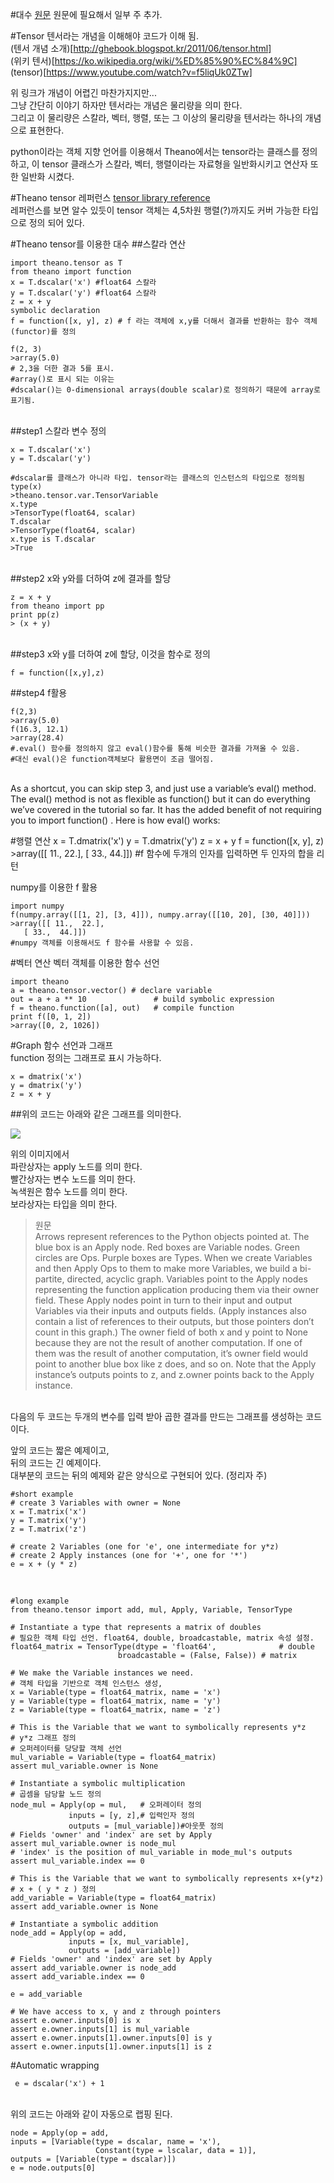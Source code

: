 #대수
[원문](http://deeplearning.net/software/theano/tutorial/adding.html)
원문에 필요해서 일부 주 추가. 

#Tensor
텐서라는 개념을 이해해야 코드가 이해 됨.<br> 
(텐서 개념 소개)[http://ghebook.blogspot.kr/2011/06/tensor.html]<br>
(위키 텐서)[https://ko.wikipedia.org/wiki/%ED%85%90%EC%84%9C]<br>
(tensor)[https://www.youtube.com/watch?v=f5liqUk0ZTw]

위 링크가 개념이 어렵긴 마찬가지지만... <br>
그냥 간단히 이야기 하자만 텐서라는 개념은 물리량을 의미 한다.<br>
그리고 이 물리량은 스칼라, 벡터, 행렬, 또는 그 이상의 물리량을 텐서라는 하나의 개념으로 표현한다. <br>

python이라는 객체 지향 언어를 이용해서 Theano에서는 tensor라는 클래스를 정의하고, 이 tensor 클래스가 스칼라, 벡터, 행렬이라는 자료형을 일반화시키고 연산자 또한 일반화 시켰다.<br>

#Theano tensor 레퍼런스
[tensor library reference](http://deeplearning.net/software/theano/library/tensor/basic.html#theano.tensor.TensorVariable) <br>
레퍼런스를 보면 알수 있듯이 tensor 객체는 4,5차원 행렬(?)까지도 커버 가능한 타입으로 정의 되어 있다. 
 
#Theano tensor를 이용한 대수
##스칼라 연산 

    import theano.tensor as T
    from theano import function
    x = T.dscalar('x') #float64 스칼라
    y = T.dscalar('y') #float64 스칼라
    z = x + y
    symbolic declaration
    f = function([x, y], z) # f 라는 객체에 x,y를 더해서 결과를 반환하는 함수 객체(functor)를 정의 

    f(2, 3)
    >array(5.0) 
    # 2,3을 더한 결과 5를 표시.
    #array()로 표시 되는 이유는 
    #dscalar()는 0-dimensional arrays(double scalar)로 정의하기 때문에 array로 표기됨.

<br>
##step1
스칼라 변수 정의 

    x = T.dscalar('x')
    y = T.dscalar('y')

    #dscalar를 클래스가 아니라 타입. tensor라는 클래스의 인스턴스의 타입으로 정의됨
    type(x)
    >theano.tensor.var.TensorVariable
    x.type
    >TensorType(float64, scalar)
    T.dscalar
    >TensorType(float64, scalar) 
    x.type is T.dscalar
    >True
 
<br>
##step2
x와 y와를 더하여 z에 결과를 할당

    z = x + y
    from theano import pp
    print pp(z)
    > (x + y)
      
<br>
##step3
x와 y를 더하여 z에 할당, 이것을 함수로 정의 

    f = function([x,y],z)


##step4
f활용

    f(2,3)
    >array(5.0)
    f(16.3, 12.1)
    >array(28.4)
    #.eval() 함수를 정의하지 않고 eval()함수를 통해 비슷한 결과를 가져올 수 있음.
    #대신 eval()은 function객체보다 활용면이 조금 떨어짐.
<br>
As a shortcut, you can skip step 3, and just use a variable’s eval() method. The eval() method is not as flexible as function() but it can do everything we’ve covered in the tutorial so far. It has the added benefit of not requiring you to import function() . Here is how eval() works:
<br>

    
#행렬 연산 
    x = T.dmatrix('x')
    y = T.dmatrix('y')
    z = x + y
    f = function([x, y], z)
    >array([[ 11.,  22.], [ 33.,  44.]])
    #f 함수에 두개의 인자를 입력하면 두 인자의 합을 리턴
<br>

numpy를 이용한 f 활용

    import numpy
    f(numpy.array([[1, 2], [3, 4]]), numpy.array([[10, 20], [30, 40]]))
    >array([[ 11.,  22.],
       [ 33.,  44.]])
    #numpy 객체를 이용해서도 f 함수를 사용할 수 있음.


#벡터 연산
벡터 객체를 이용한 함수 선언

    import theano
    a = theano.tensor.vector() # declare variable
    out = a + a ** 10               # build symbolic expression
    f = theano.function([a], out)   # compile function
    print f([0, 1, 2])  
    >array([0, 2, 1026])
    
#Graph
함수 선언과 그래프<br>
function 정의는 그래프로 표시 가능하다. <br>

    x = dmatrix('x')
    y = dmatrix('y')
    z = x + y
##위의 코드는 아래와 같은 그래프를 의미한다.<br>

<img src="graph-apply.png">

위의 이미지에서 <br>
파란상자는 apply 노드를 의미 한다.<br>
빨간상자는 변수 노드를 의미 한다.<br>
녹색원은 함수 노드를 의미 한다.<br>
보라상자는 타입을 의미 한다.<br>

>원문<br>
>Arrows represent references to the Python objects pointed at. The blue box is an Apply node. Red boxes are Variable nodes. Green circles are Ops. Purple boxes are Types.
When we create Variables and then Apply Ops to them to make more Variables, we build a bi-partite, directed, acyclic graph. Variables point to the Apply nodes representing the function application producing them via their owner field. These Apply nodes point in turn to their input and output Variables via their inputs and outputs fields. (Apply instances also contain a list of references to their outputs, but those pointers don’t count in this graph.)
The owner field of both x and y point to None because they are not the result of another computation. If one of them was the result of another computation, it’s owner field would point to another blue box like z does, and so on.
Note that the Apply instance’s outputs points to z, and z.owner points back to the Apply instance.

<br>
다음의 두 코드는 두개의 변수를 입력 받아 곱한 결과를 만드는 그래프를 생성하는 코드이다.<br> 

앞의 코드는 짧은 예제이고,<br> 
뒤의 코드는 긴 예제이다.<br> 
대부분의 코드는 뒤의 예제와 같은 양식으로 구현되어 있다. (정리자 주)<br>

    #short example
    # create 3 Variables with owner = None
    x = T.matrix('x')
    y = T.matrix('y')
    z = T.matrix('z')

    # create 2 Variables (one for 'e', one intermediate for y*z)
    # create 2 Apply instances (one for '+', one for '*')
    e = x + (y * z)

<br>

    #long example
    from theano.tensor import add, mul, Apply, Variable, TensorType

    # Instantiate a type that represents a matrix of doubles
	# 필요한 객체 타입 선언. float64, double, broadcastable, matrix 속성 설정.
    float64_matrix = TensorType(dtype = 'float64',              # double
                            broadcastable = (False, False)) # matrix

    # We make the Variable instances we need.
    # 객체 타입을 기반으로 객체 인스턴스 생성,
    x = Variable(type = float64_matrix, name = 'x')
    y = Variable(type = float64_matrix, name = 'y')
    z = Variable(type = float64_matrix, name = 'z')

    # This is the Variable that we want to symbolically represents y*z
    # y*z 그래프 정의 
    # 오퍼레이터를 당당할 객체 선언
    mul_variable = Variable(type = float64_matrix)
    assert mul_variable.owner is None

    # Instantiate a symbolic multiplication
    # 곱셈을 담당할 노드 정의
    node_mul = Apply(op = mul,   # 오퍼레이터 정의
                 inputs = [y, z],# 입력인자 정의
                 outputs = [mul_variable])#아웃풋 정의
    # Fields 'owner' and 'index' are set by Apply
    assert mul_variable.owner is node_mul
    # 'index' is the position of mul_variable in mode_mul's outputs
    assert mul_variable.index == 0

    # This is the Variable that we want to symbolically represents x+(y*z)
    # x + ( y * z ) 정의
    add_variable = Variable(type = float64_matrix)
    assert add_variable.owner is None

    # Instantiate a symbolic addition
    node_add = Apply(op = add,
                 inputs = [x, mul_variable],
                 outputs = [add_variable])
    # Fields 'owner' and 'index' are set by Apply
    assert add_variable.owner is node_add
    assert add_variable.index == 0

    e = add_variable

    # We have access to x, y and z through pointers
    assert e.owner.inputs[0] is x
    assert e.owner.inputs[1] is mul_variable
    assert e.owner.inputs[1].owner.inputs[0] is y
    assert e.owner.inputs[1].owner.inputs[1] is z

#Automatic wrapping

     e = dscalar('x') + 1
<br>
위의 코드는 아래와 같이 자동으로 랩핑 된다. 

    node = Apply(op = add,
    inputs = [Variable(type = dscalar, name = 'x'),
                       Constant(type = lscalar, data = 1)],
    outputs = [Variable(type = dscalar)])
    e = node.outputs[0]




